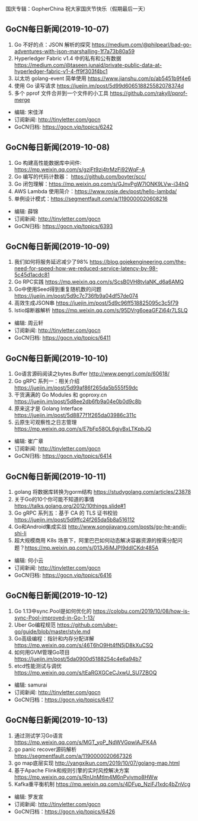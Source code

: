 国庆专辑：GopherChina 祝大家国庆节快乐（假期最后一天）

## GoCN每日新闻(2019-10-07)

1. Go 不好的点：JSON 解析的探究 https://medium.com/@philpearl/bad-go-adventures-with-json-marshalling-1f7a73b80a59
2. Hyperledger Fabric v1.4 中的私有和公有数据 https://medium.com/@taseen.junaid/private-public-data-at-hyperledger-fabric-v1-4-ff9f303f4bc1
3. 以太坊 golang-event 简单使用 https://www.jianshu.com/p/ab5451b9f4e6
4. 使用 Go 读写请求 https://juejin.im/post/5d99d606518825582078374d
5. 多个 pprof 文件合并到一个文件的小工具 https://github.com/rakyll/pprof-merge

- 编辑: 宋佳洋
- 订阅新闻: http://tinyletter.com/gocn
- GoCN归档: https://gocn.vip/topics/6242

## GoCN每日新闻(2019-10-08)

1. Go 构建高性能数据库中间件: https://mp.weixin.qq.com/s/gzjFt9zi4trMzFi92WqF-A
1. Go 编写的代码计数器： https://github.com/boyter/scc/ 
2. Go 闭包理解：https://mp.weixin.qq.com/s/GJnvPgW7IONK9LVw-i34hQ
4. AWS Lambda 使用简介：https://www.rosie.dev/post/hello-lambda/
5. 单例设计模式：https://segmentfault.com/a/1190000020608216

- 编辑: 薛锦
- 订阅新闻: http://tinyletter.com/gocn
- GoCN归档: https://gocn.vip/topics/6393


## GoCN每日新闻(2019-10-09)

1. 我们如何将服务延迟减少了98% https://blog.gojekengineering.com/the-need-for-speed-how-we-reduced-service-latency-by-98-5c45d1acdc81
2. Go RPC实践 https://mp.weixin.qq.com/s/ScsB0VH8tvlaNK_d6a6AMQ
3. Go中使用Seed得到重复随机数的问题 https://juejin.im/post/5d9c7c736fb9a04df57de074
4. 高效生成JSON串 https://juejin.im/post/5d9c96ff518825095c3c5f79
5. Istio熔断器解析 https://mp.weixin.qq.com/s/95DVrg6oeaGFZi64r7LSLQ

- 编辑: 周云轩
- 订阅新闻: http://tinyletter.com/gocn
- GoCN归档: https://gocn.vip/topics/6411

## GoCN每日新闻(2019-10-10)

1. Go语言源码阅读之bytes.Buffer http://www.pengrl.com/p/60618/
2. Go gRPC 系列一：相关介绍 https://juejin.im/post/5d99af86f265da5b555f59dc
3. 干货满满的 Go Modules 和 goproxy.cn https://juejin.im/post/5d8ee2db6fb9a04e0b0d9c8b
4. 原来这才是 Golang Interface https://juejin.im/post/5d8877f1f265da03986c311c
5. 云原生可观察性之日志管理 https://mp.weixin.qq.com/s/E7bFp58OL6gjvBxLTKpbJQ

- 编辑: 崔广章
- 订阅新闻: http://tinyletter.com/gocn
- GoCN归档: https://gocn.vip/topics/6414

## GoCN每日新闻(2019-10-11)

1. golang 将数据库转换为gorm结构 https://studygolang.com/articles/23878
2. 关于Go的10个你可能不知道的事情 https://talks.golang.org/2012/10things.slide#1
3. Go gRPC 系列五：基于 CA 的 TLS 证书校验 https://juejin.im/post/5d9ffc24f265da5b8a516112
4. Go和Android集成实战 http://www.songjiayang.com/posts/go-he-andji-shi-li
5. 超大规模商用 K8s 场景下，阿里巴巴如何动态解决容器资源的按需分配问题？https://mp.weixin.qq.com/s/013J6iMJPI9ddICKdr485A

- 编辑: 何小云
- 订阅新闻: http://tinyletter.com/gocn
- GoCN归档: https://gocn.vip/topics/6416

## GoCN每日新闻(2019-10-12)

1. Go 1.13中sync.Pool是如何优化的 https://colobu.com/2019/10/08/how-is-sync-Pool-improved-in-Go-1-13/
2. Uber Go编程规范 https://github.com/uber-go/guide/blob/master/style.md
3. Go高级编程：指针和内存分配详解 https://mp.weixin.qq.com/s/46T6hO9Ht4fN5jD8kXuCSQ
4. 如何用GVM管理Go项目 https://juejin.im/post/5da0900d5188254c4e6a94b7
5. etcd性能测试与调优 https://mp.weixin.qq.com/s/tEaRGXGCeCJxwU_SU7ZBOQ

- 编辑: samurai 
- 订阅新闻: http://tinyletter.com/gocn  
- GoCN归档：https://gocn.vip/topics/6417

## GoCN每日新闻(2019-10-13)
1. 通过测试学习Go语言 https://mp.weixin.qq.com/s/MGT_yoP_NdWVGpwlAJFK4A
2. go panic recover源码解析 https://segmentfault.com/a/1190000020667326
3. go map底层实现 http://yangxikun.com/2019/10/07/golang-map.html
4. 基于Apache Flink和规则引擎的实时风控解决方案 https://mp.weixin.qq.com/s/RnUnMtlm4M6nPvjvmo8HWw
5. Kafka重平衡机制 https://mp.weixin.qq.com/s/4DFup_NziFJ1xdc4bZnVcg

- 编辑: 罗发宣
- 订阅新闻: http://tinyletter.com/gocn
- GoCN归档：https://gocn.vip/topics/6426
